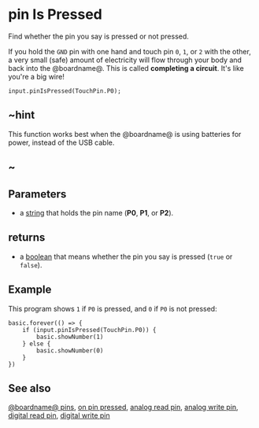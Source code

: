 # pin Is Pressed

Find whether the pin you say is pressed or not pressed.

If you hold the `GND` pin with one hand and touch pin `0`, `1`, or `2` with the other,
a very small (safe) amount of electricity will flow through your body and back into
the @boardname@. This is called **completing a circuit**. It's like you're a big wire!

```sig
input.pinIsPressed(TouchPin.P0);
```

## ~hint

This function works best when the @boardname@ is using batteries for power,
instead of the USB cable.

## ~

## Parameters

* a [string](/types/string) that holds the pin name (**P0**, **P1**, or **P2**).

## returns

* a [boolean](/blocks/logic/boolean) that means whether the pin you say is pressed (`true` or `false`).

## Example

This program shows `1` if `P0` is pressed, and `0` if `P0` is not pressed:

```blocks
basic.forever(() => {
    if (input.pinIsPressed(TouchPin.P0)) {
        basic.showNumber(1)
    } else {
        basic.showNumber(0)
    }
})
```

## See also

[@boardname@ pins](/device/pins), [on pin pressed](/reference/input/on-pin-pressed), [analog read pin](/reference/pins/analog-read-pin), [analog write pin](/reference/pins/analog-write-pin), [digital read pin](/reference/pins/digital-read-pin), [digital write pin](/reference/pins/digital-write-pin)


